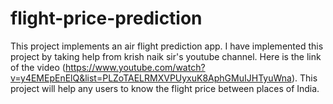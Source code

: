# flight-price-prediction

This project implements an air flight prediction app. I have implemented this project by taking help from krish naik sir's youtube channel. Here is the link of the video
(https://www.youtube.com/watch?v=y4EMEpEnElQ&list=PLZoTAELRMXVPUyxuK8AphGMuIJHTyuWna). This project will help any users to know the flight price  between places of India.
